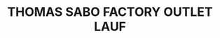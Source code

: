 ---
title: "THOMAS SABO FACTORY OUTLET LAUF"
url: /lauf-a-d-pegnitz/thomas-sabo-factory-outlet-lauf/
shop: Schmuck
---